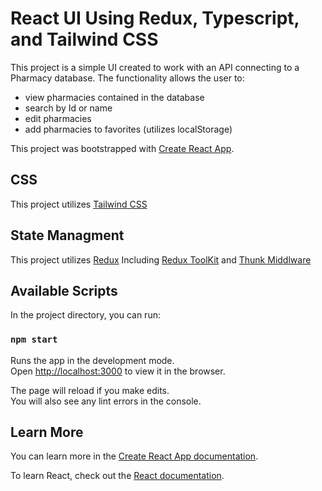 # React UI Using Redux, Typescript, and Tailwind CSS

This project is a simple UI created to work with an API connecting to a Pharmacy database. The functionality allows the user to:
 - view pharmacies contained in the database 
 - search by Id or name 
 - edit pharmacies 
 - add pharmacies to favorites (utilizes localStorage) 

This project was bootstrapped with [Create React App](https://github.com/facebook/create-react-app).

## CSS 

This project utilizes [Tailwind CSS](https://tailwindcss.com/)

## State Managment

This project utilizes [Redux](https://redux.js.org/)
Including [Redux ToolKit](https://redux-toolkit.js.org/) and [Thunk Middlware](https://redux.js.org/usage/writing-logic-thunks)

## Available Scripts

In the project directory, you can run:

### `npm start`

Runs the app in the development mode.\
Open [http://localhost:3000](http://localhost:3000) to view it in the browser.

The page will reload if you make edits.\
You will also see any lint errors in the console.


## Learn More

You can learn more in the [Create React App documentation](https://facebook.github.io/create-react-app/docs/getting-started).

To learn React, check out the [React documentation](https://reactjs.org/).
